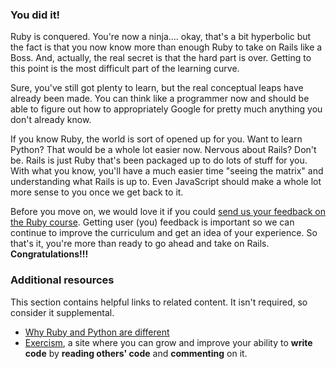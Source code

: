 ### You did it!
Ruby is conquered.  You're now a ninja.... okay, that's a bit hyperbolic but the fact is that you now know more than enough Ruby to take on Rails like a Boss.  And, actually, the real secret is that the hard part is over.  Getting to this point is the most difficult part of the learning curve.

Sure, you've still got plenty to learn, but the real conceptual leaps have already been made.  You can think like a programmer now and should be able to figure out how to appropriately Google for pretty much anything you don't already know.  

If you know Ruby, the world is sort of opened up for you.  Want to learn Python?  That would be a whole lot easier now.  Nervous about Rails?  Don't be.  Rails is just Ruby that's been packaged up to do lots of stuff for you.  With what you know, you'll have a much easier time "seeing the matrix" and understanding what Rails is up to.  Even JavaScript should make a whole lot more sense to you once we get back to it.

Before you move on, we would love it if you could [send us your feedback on the Ruby course](https://docs.google.com/forms/d/e/1FAIpQLSdYksRBRg_0GzcYxzm5Csikfhj2Nceh2ifMYRmfMH6quwRRDw/viewform?usp=sf_link). Getting user (you) feedback is important so we can continue to improve the curriculum and get an idea of your experience. So that's it, you're more than ready to go ahead and take on Rails.  **Congratulations!!!**

### Additional resources

This section contains helpful links to related content. It isn't required, so consider it supplemental.

- [Why Ruby and Python are different](http://stackoverflow.com/questions/1113611/what-does-ruby-have-that-python-doesnt-and-vice-versa?rq=1)
- [Exercism](http://exercism.org/), a site where you can grow and improve your ability to **write code** by **reading others' code** and **commenting** on it.
